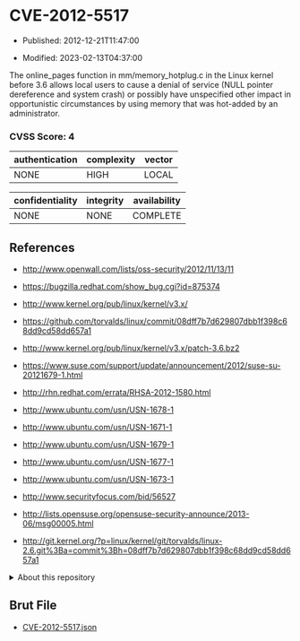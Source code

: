 # CVE-2012-5517

- Published: 2012-12-21T11:47:00

- Modified: 2023-02-13T04:37:00

The online_pages function in mm/memory_hotplug.c in the Linux kernel before 3.6 allows local users to cause a denial of service (NULL pointer dereference and system crash) or possibly have unspecified other impact in opportunistic circumstances by using memory that was hot-added by an administrator.

### CVSS Score: **4**

| authentication | complexity | vector |
| --- | --- | --- |
| NONE | HIGH | LOCAL |

| confidentiality | integrity | availability |
| --- | --- | --- |
| NONE | NONE | COMPLETE |

## References

* http://www.openwall.com/lists/oss-security/2012/11/13/11

* https://bugzilla.redhat.com/show_bug.cgi?id=875374

* http://www.kernel.org/pub/linux/kernel/v3.x/

* https://github.com/torvalds/linux/commit/08dff7b7d629807dbb1f398c68dd9cd58dd657a1

* http://www.kernel.org/pub/linux/kernel/v3.x/patch-3.6.bz2

* https://www.suse.com/support/update/announcement/2012/suse-su-20121679-1.html

* http://rhn.redhat.com/errata/RHSA-2012-1580.html

* http://www.ubuntu.com/usn/USN-1678-1

* http://www.ubuntu.com/usn/USN-1671-1

* http://www.ubuntu.com/usn/USN-1679-1

* http://www.ubuntu.com/usn/USN-1677-1

* http://www.ubuntu.com/usn/USN-1673-1

* http://www.securityfocus.com/bid/56527

* http://lists.opensuse.org/opensuse-security-announce/2013-06/msg00005.html

* http://git.kernel.org/?p=linux/kernel/git/torvalds/linux-2.6.git%3Ba=commit%3Bh=08dff7b7d629807dbb1f398c68dd9cd58dd657a1

<details>
<summary>About this repository</summary> 

  This repository is part of the project [Live Hack CVE](https://github.com/Live-Hack-CVE). Main website can be found [www.live-hack.org](https://www.live-hack.org) 
  
  Made by [Sn0wAlice](https://github.com/Sn0wAlice) for the people that care about security and need to have a feed of the latest CVEs. Hope you enjoy it, don't forget to star the repo and follow me on [Twitter](https://twitter.com/Sn0wAlice) and [Github](https://github.com/Sn0wAlice). And that is my [personnal website](https://www.alice-snow.me/)

  - [Home Page](https://github.com/Live-Hack-CVE)
  - [Framework](https://github.com/Live-Hack-CVE/cve-framework)
  - [CVE database](https://github.com/Live-Hack-CVE/full_database)
  - [Changelog](https://github.com/Live-Hack-CVE/Changelog)
</details>

## Brut File

* [CVE-2012-5517.json](https://raw.githubusercontent.com/Live-Hack-CVE/full_database/main/cves/2012/CVE-2012-5517.json)


